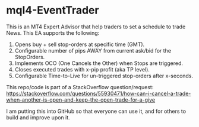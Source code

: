 # mql4-EventTrader
This is an MT4 Expert Advisor that help traders to set a schedule to trade News.
This EA supports the following:
1. Opens buy + sell stop-orders at specific time (GMT).
2. Configurable number of pips AWAY from current ask/bid for the StopOrders.
3. Implements OCO (One Cancels the Other) when Stops are triggered.
4. Closes executed trades with x-pip profit (aka TP level).
5. Configurable Time-to-Live for un-triggered stop-orders after x-seconds.

This repo/code is part of a StackOverflow question/request:
https://stackoverflow.com/questions/55930471/how-can-i-cancel-a-trade-when-another-is-open-and-keep-the-open-trade-for-a-give

I am putting this into GitHub so that everyone can use it, and for others to build and improve upon it.

